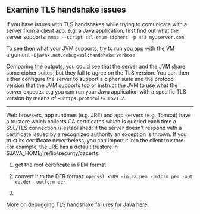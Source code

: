 ## Examine TLS handshake issues

If you have issues with TLS handshakes while trying to comunicate with a server from a client app, e.g. a Java application, first find out what the server supports:
`nmap --script ssl-enum-ciphers -p 443 my.server.com`

To see then what your JVM supports, try to run you app with the VM argument `-Djavax.net.debug=ssl:handshake:verbose`

Comparing the outputs, you could see that the server and the JVM share some cipher suites, but they fail to agree on the TLS version. You can then either configure the server to support a cipher suite and the protocol version that the JVM supports too or instruct the JVM to use what the server expects: e.g you can run your Java application with a specific TLS version by means of `-Dhttps.protocols=TLSv1.2`.

---

Web browsers, app runtimes (e.g. JRE) and app servers (e.g. Tomcat) have a trustore which collects CA certificates which is queried each time a SSL/TLS connection is established: if the server doesn't respond with a certificate issued by a recognized authority an exception is thrown. If you trust its certificate nevertheless, you can import it into the client trustore. For example, the JRE has a default trustore in $JAVA_HOME/jre/lib/security/cacerts:

1. get the root certificate in PEM format

2. convert it to the DER format: `openssl x509 -in ca.pem -inform pem -out ca.der -outform der`

3. 

More on debugging TLS handshake failures for Java [here](https://www.baeldung.com/java-ssl-handshake-failures).